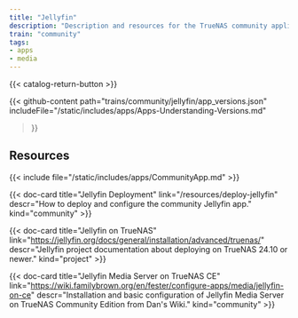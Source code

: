 ```yaml
---
title: "Jellyfin"
description: "Description and resources for the TrueNAS community application called Jellyfin."
train: "community"
tags:
- apps
- media
---
```


{{< catalog-return-button >}}

{{< github-content 
    path="trains/community/jellyfin/app_versions.json"
	includeFile="/static/includes/apps/Apps-Understanding-Versions.md"
>}}

## Resources

{{< include file="/static/includes/apps/CommunityApp.md" >}}

<div class="docs-sections">

{{< doc-card title="Jellyfin Deployment" link="/resources/deploy-jellyfin"
descr="How to deploy and configure the community Jellyfin app." kind="community" >}}

{{< doc-card title="Jellyfin on TrueNAS" link="https://jellyfin.org/docs/general/installation/advanced/truenas/"
descr="Jellyfin project documentation about deploying on TrueNAS 24.10 or newer." kind="project" >}}

{{< doc-card title="Jellyfin Media Server on TrueNAS CE" link="https://wiki.familybrown.org/en/fester/configure-apps/media/jellyfin-on-ce"
descr="Installation and basic configuration of Jellyfin Media Server on TrueNAS Community Edition from Dan's Wiki." kind="community" >}}

</div>
